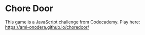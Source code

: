# Chore Door
This game is a JavaScript challenge from Codecademy. Play here: https://ami-onodera.github.io/choredoor/
